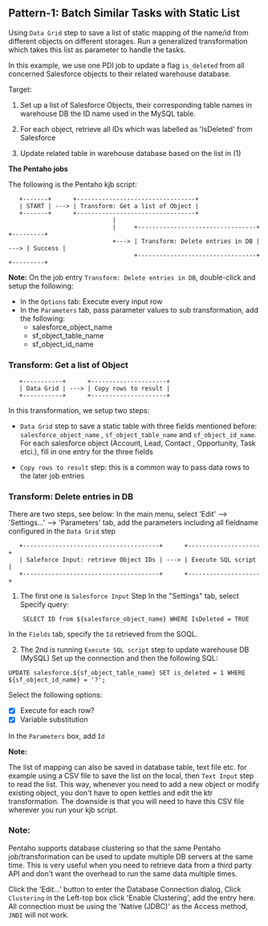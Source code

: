 ## Pattern-1: Batch Similar Tasks with Static List ##

Using `Data Grid` step to save a list of static mapping of the name/id from different objects 
on different storages. Run a generalized transformation which takes this list as parameter 
to handle the tasks.

In this example, we use one PDI job to update a flag `is_deleted` from all concerned Salesforce objects
to their related warehouse database.

Target:
1. Set up a list of Salesforce Objects, their corresponding table names in warehouse DB
   the ID name used in the MySQL table.

2. For each object, retrieve all IDs which was labelled as 'IsDeleted' from Salesforce

3. Update related table in warehouse database based on the list in (1)

**The Pentaho jobs**

The following is the Pentaho kjb script:

```
   +-------+      +---------------------------------+
   | START | ---> | Transform: Get a list of Object |
   +-------+      +---------------------------------+
                             |
                             |     +---------------------------------+      +---------+
                             +---> | Transform: Delete entries in DB | ---> | Success |
                                   +---------------------------------+      +---------+

```
**Note:** On the job entry `Transform: Delete entries in DB`, double-click and setup the following:
+ In the `Options` tab: Execute every input row
+ In the `Parameters` tab, pass parameter values to sub transformation, add the following:
  + salesforce_object_name
  + sf_object_table_name
  + sf_object_id_name
   


### Transform: Get a list of Object ###

```
   +-----------+      +---------------------+
   | Data Grid | ---> | Copy rows to result |
   +-----------+      +---------------------+
```

In this transformation, we setup two steps: 
+ `Data Grid` step to save a static table with three fields mentioned before: `salesforce_object_name`
   , `sf_object_table_name` and `sf_object_id_name`. For each salesforce object (Account, Lead, Contact
   , Opportunity, Task etci.), fill in one entry for the three fields

+ `Copy rows to result` step: this is a common way to pass data rows to the later job entries

### Transform: Delete entries in DB ###

There are two steps, see below:
In the main menu, select 'Edit' --> 'Settings...' --> 'Parameters' tab, add the parameters
including all fieldname configured in the `Data Grid` step
  
```
   +--------------------------------------+      +--------------------+
   | Saleforce Input: retrieve Object IDs | ---> | Execute SQL script |
   +--------------------------------------+      +--------------------+
```
1. The first one is `Salesforce Input` Step
In the "Settings" tab, select Specify query:
```
    SELECT ID from ${salesforce_object_name} WHERE IsDeleted = TRUE
```
In the `Fields` tab, specify the `Id` retrieved from the SOQL.

2. The 2nd is running `Execute SQL script` step to update warehouse DB (MySQL)
Set up the connection and then the following SQL:
```
UPDATE salesforce.${sf_object_table_name} SET is_deleted = 1 WHERE ${sf_object_id_name} = '?';
```
Select the following options:
* [x] Execute for each row?
* [x] Variable substitution

In the `Parameters` box, add `Id`

**Note:**

The list of mapping can also be saved in database table, text file etc. for example
using a CSV file to save the list on the local, then `Text Input` step to read the list.
This way, whenever you need to add a new object or modify existing object, you don't have 
to open kettles and edit the ktr transformation. The downside is that you will need to
have this CSV file wherever you run your kjb script. 

### Note: ###
Pentaho supports database clustering so that the same Pentaho job/transformation can be used to
update multiple DB servers at the same time. This is very useful when you need to retrieve data 
from a third party API and don't want the overhead to run the same data multiple times.

Click the 'Edit...' button to enter the Database Connection dialog, Click `Clustering` in the Left-top box
click 'Enable Clustering', add the entry here. All connection must be using the 'Native (JDBC)' as the Access
method, `JNDI` will not work.


